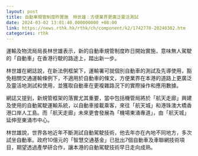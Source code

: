 ```yaml
---
layout: post
title: 自動車規管制度昨實施　林世雄：方便業界更廣泛靈活測試
date: 2024-03-02 13:01:40.000000000 +08:00
link: https://news.rthk.hk/rthk/ch/component/k2/1742770-20240302.htm
categories: rthk
---
```


運輸及物流局局長林世雄表示，新的自動車規管制度昨日開始實施，意味無人駕駛的「自動車」在香港行駛的路途上，踏出新一步。

林世雄在網誌說，在新法例框架下，運輸署可就個別自動車的測試及先導使用，豁免相關交通運輸條例下，不適用於自動車的條文，方便業界在本港的道路上更廣泛及靈活地測試和使用，並獲取自動車在更複雜路況下的實際操作和應用數據。

網誌又提到，新規管框架的落實尤其重要，當中包括機管局將於「航天走廊」興建及使用的自動駕駛運輸系統，以自動車接載乘客，來往「航天城」和港珠澳大橋香港口岸人工島。而「航天走廊」未來更會發展為「機場東涌專道」，由「航天城」延伸至東涌市中心。

林世雄說，世界各地近年不斷測試自動駕駛技術，他去年亦在內地不同地方，多次試坐自動車。政府10億元的「智慧交通基金」已批出7個自動車及車聯網技術項目，期望透過產學研合作，讓本港的自動駕駛技術早日走向成熟。
